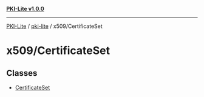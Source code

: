 [**PKI-Lite v1.0.0**](../../../README.md)

---

[PKI-Lite](../../../README.md) / [pki-lite](../../README.md) / x509/CertificateSet

# x509/CertificateSet

## Classes

- [CertificateSet](classes/CertificateSet.md)

